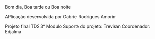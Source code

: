 Bom dia, Boa tarde ou Boa noite

APlicação desenvolvida por Gabriel Rodrigues Amorim

Projeto final TDS 3° Modulo
Suporte do projeto: Trevisan
Coordenador: Edjalma
 

